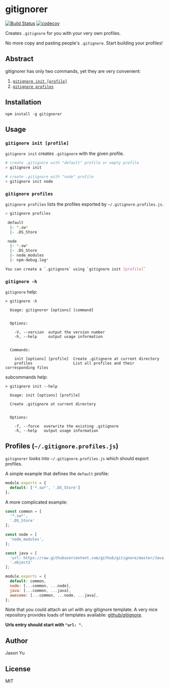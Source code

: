 # gitignorer

[![Build Status](https://travis-ci.org/ycmjason/gitignorer.svg?branch=master)](https://travis-ci.org/ycmjason/gitignorer)
[![codecov](https://codecov.io/gh/ycmjason/gitignorer/branch/master/graph/badge.svg)](https://codecov.io/gh/ycmjason/gitignorer)

Creates `.gitignore` for you with your very own profiles.

No more copy and pasting people's `.gitignore`. Start building your profiles!

## Abstract
gitignorer has only two commands, yet they are very convenient:
1. [`gitignore init [profile]`](#gitignore-init)
2. [`gitignore profiles`](#gitignore-profiles)

## Installation
```
npm install -g gitignorer
```

## Usage

### `gitignore init [profile]`
`gitignore init` creates `.gitignore` with the given profile.
```bash
# create .gitignore with "default" profile or empty profile
> gitignore init

# create .gitignore with "node" profile
> gitignore init node
```

### `gitignore profiles`
`gitignore profiles` lists the profiles exported by `~/.gitignore.profiles.js`.

```bash
> gitignore profiles

 default
  |- *.sw*
  |- .DS_Store

 node
  |- *.sw*
  |- .DS_Store
  |- node_modules
  |- npm-debug.log*

You can create a `.gitignore` using `gitignore init [profile]`
```

### `gitignore -h`
`gitignore` help:
```
> gitignore -h

  Usage: gitignorer [options] [command]


  Options:

    -V, --version  output the version number
    -h, --help     output usage information


  Commands:

    init [options] [profile]  Create .gitignore at current directory
    profiles                  List all profiles and their corresponding files

```

subcommands help:
```
> gitignore init --help

  Usage: init [options] [profile]

  Create .gitignore at current directory


  Options:

    -f, --force  overwrite the existing .gitignore
    -h, --help   output usage information

```

## Profiles (`~/.gitignore.profiles.js`)
`gitignorer` looks into `~/.gitignore.profiles.js` which should export profiles.

A simple example that defines the `default` profile:
```javascript
module.exports = {
  default: ['*.sw*', '.DS_Store']
};
```

A more complicated example:
```javascript
const common = [
  '*.sw*',
  '.DS_Store'
];

const node = [
  'node_modules',
];

const java = [
  'url: https://raw.githubusercontent.com/github/gitignore/master/Java.gitignore',
  '.object2'
];

module.exports = {
  default: common,
  node: [...common, ...node],
  java: [...common, ...java],
  awesome: [...common, ...node, ...java],
};
```

Note that you could attach an url with any gitignore template. A very nice repository provides loads of templates available: [github/gitignore](https://github.com/github/gitignore).

**Urls entry should start with `"url: "`.**

## Author
Jason Yu

## License
MIT
